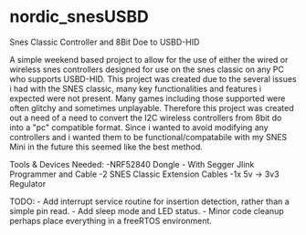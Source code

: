 # nordic_snesUSBD
Snes Classic Controller and 8Bit Doe to USBD-HID 

A simple weekend based project to allow for the use of either the wired or wireless snes controllers designed for use on the snes classic on any PC who supports USBD-HID. This project was created due to the several issues i had with the SNES classic, many key functionalities and features i expected were not present. Many games including those supported were often glitchy and sometimes unplayable. Therefore this project was created out a need of a need to convert the I2C wireless controllers from 8bit do into a "pc" compatible format. Since i wanted to avoid modifying any controllers and i wanted them to be functional/compatabile with my SNES Mini in the future this seemed like the best method.

Tools & Devices Needed: 
  -NRF52840 Dongle - With Segger Jlink Programmer and Cable 
  -2 SNES Classic Extension Cables 
  -1x 5v -> 3v3 Regulator
  
TODO:   - Add interrupt service routine for insertion detection, rather than a simple pin read. 
        - Add sleep mode and LED status.
        - Minor code cleanup perhaps place everything in a freeRTOS environment. 
